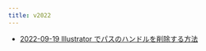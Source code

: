 ```yaml
---
title: v2022
---
```



- [2022-09-19 Illustrator でパスのハンドルを削除する方法](./../../../../d/2022/09/19/Illustrator_でパスのハンドルを削除する方法.md)




